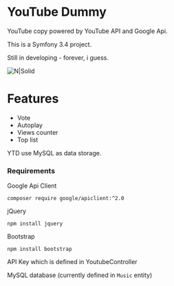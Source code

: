 # YouTube Dummy


YouTube copy powered by YouTube API and Google Api.

This is a Symfony 3.4 project.

Still in developing - forever, i guess.

![N|Solid](https://i.imgur.com/dFCnalg.png)

# Features

  - Vote
  - Autoplay
  - Views counter
  - Top list

YTD use MySQL as data storage.



### Requirements

Google Api Client
```
composer require google/apiclient:^2.0
```

jQuery

```
npm install jquery
```

Bootstrap
```
npm install bootstrap
```

API Key which is defined in YoutubeController

MySQL database (currently defined in `Music` entity)
